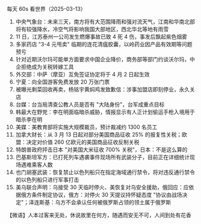 每天 60s 看世界（2025-03-13）

1. 中央气象台：未来三天，南方将有大范围降雨和强对流天气，江南和华南北部将有较强降水，冷空气将影响我国大部地区，西北华北等地有雨雪
2. 11 日，江苏泰州一公司发生燃爆事故已致 4 死 4 伤，事发后飘起紫色烟雾
3. 多家药店 "3-4 元甩卖" 临期的连花清瘟胶囊，以岭药业因产品有效期等问题预亏
4. 针对近期沃尔玛可能单方面要求中国企业降价，商务部等部门约谈沃尔玛，中企拒绝成为关税转嫁工具
5. 外交部：中萨（摩亚）互免签证协定将于 4 月 2 日起生效
6. 宁夏：向全国游客免费发放 20 万张门票
7. 被曝光剩菜回收再卖，杨铭宇黄焖鸡发致歉信：涉事加盟店即刻停业，永久关店
8. 台媒：台当局清查公教人员是否有 "大陆身份"，台军成重点目标
9. 韩最大在野党：李在明面临暗杀威胁，情报显示有人正计划偷运手枪入境用于暗杀李在明
10. 美媒：美教育部将实施大规模裁员，预计裁减约 1300 名员工
11. 加拿大财长：从 3 月 13 日起对部分美国商品征收 25% 的报复性关税；欧盟：决定对价值 260 亿欧元的美国商品征收反制关税
12. 特朗普政府抨击日本 "对美国大米征收 700% 关税"，日本：不是这么算的
13. 巴基斯坦军方：已打死列车遇袭事件现场所有武装分子，目前正在详细统计现场遇难乘客人数
14. 也门胡塞武装：恢复禁止以色列船只在指定海域通行禁令，将对违反通行禁令的以色列船只进行军事打击
15. 美乌联合声明：乌接受 30 天临时停火、美恢复对乌安全援助，俄回应：应依据俄方条件制定协议，俄方：对停火 30 天提议持怀疑态度 "协议由战场决定"；泽连斯基：乌方不会承认任何被俄罗斯占领的领土属于俄罗斯

【微语】人本过客来无处，休说故里在何方，随遇而安无不可，人间到处有花香
